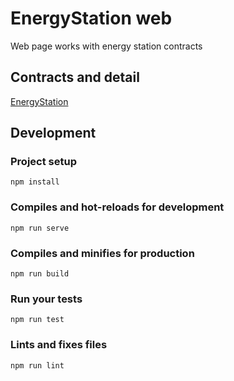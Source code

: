 # EnergyStation web

Web page works with energy station contracts

## Contracts and detail

[EnergyStation](https://github.com/libotony/energy-station)

## Development

### Project setup
```
npm install
```

### Compiles and hot-reloads for development
```
npm run serve
```

### Compiles and minifies for production
```
npm run build
```

### Run your tests
```
npm run test
```

### Lints and fixes files
```
npm run lint
```